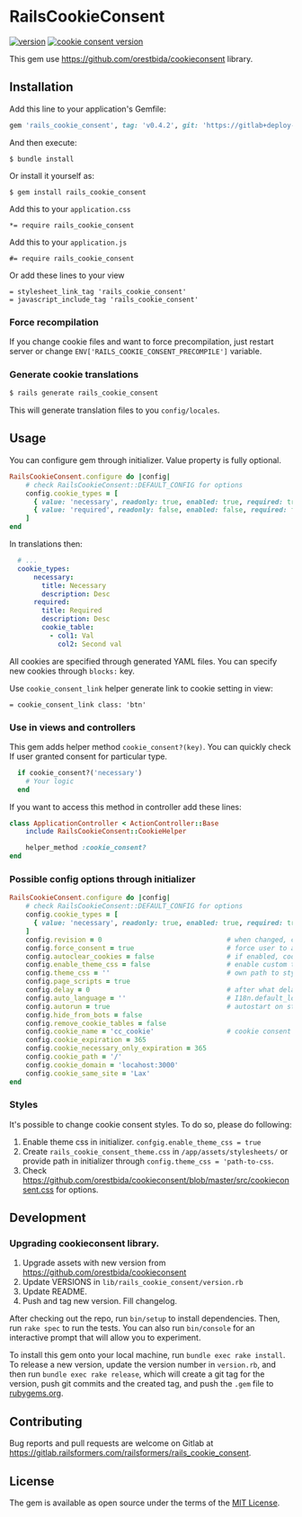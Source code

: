 # RailsCookieConsent
[![version](https://img.shields.io/badge/version-0.4.1-brightgreen)](https://img.shields.io/badge/version-0.4.0-brightgreen)
[![cookie consent version](https://img.shields.io/badge/cookie%20consent%20version-2.8.0-informational)](https://github.com/orestbida/cookieconsent/releases/tag/v2.8.0)


This gem use https://github.com/orestbida/cookieconsent library.

## Installation

Add this line to your application's Gemfile:

```ruby
gem 'rails_cookie_consent', tag: 'v0.4.2', git: 'https://gitlab+deploy-token-14:myRsr6oAND4deno4gf5P@gitlab.railsformers.com/railsformers/rails_cookie_consent'
```

And then execute:

    $ bundle install

Or install it yourself as:

    $ gem install rails_cookie_consent


Add this to your `application.css`

    *= require rails_cookie_consent

Add this to your `application.js`

    #= require rails_cookie_consent

Or add these lines to your view

    = stylesheet_link_tag 'rails_cookie_consent'
    = javascript_include_tag 'rails_cookie_consent'

### Force recompilation

If you change cookie files and want to force precompilation, just restart server or change `ENV['RAILS_COOKIE_CONSENT_PRECOMPILE']` variable.

### Generate cookie translations
```bash
$ rails generate rails_cookie_consent
```

This will generate translation files to you `config/locales`.

## Usage

You can configure gem through initializer. Value property is fully optional.

```ruby
RailsCookieConsent.configure do |config|
    # check RailsCookieConsent::DEFAULT_CONFIG for options
    config.cookie_types = [
      { value: 'necessary', readonly: true, enabled: true, required: true },
      { value: 'required', readonly: false, enabled: false, required: false }
    ]
end
```

In translations then:

```yaml
  # ...
  cookie_types:
      necessary:
        title: Necessary
        description: Desc
      required:
        title: Required
        description: Desc
        cookie_table:
          - col1: Val
            col2: Second val

```

All cookies are specified through generated YAML files. You can specify new cookies through `blocks:` key.


Use `cookie_consent_link` helper generate link to cookie setting in view:

    = cookie_consent_link class: 'btn'

### Use in views and controllers

This gem adds helper method `cookie_consent?(key)`. You can quickly check If user granted consent for particular type.
```ruby
  if cookie_consent?('necessary')
    # Your logic
  end
```

If you want to access this method in controller add these lines:

```ruby
class ApplicationController < ActionController::Base
    include RailsCookieConsent::CookieHelper

    helper_method :cookie_consent?
end
```

### Possible config options through initializer

```ruby
RailsCookieConsent.configure do |config|
    # check RailsCookieConsent::DEFAULT_CONFIG for options
    config.cookie_types = [
      { value: 'necessary', readonly: true, enabled: true, required: true }
    ]
    config.revision = 0                               # when changed, cookie consent is displayed again for all users
    config.force_consent = true                       # force user to accept or deny consent before page is accessible
    config.autoclear_cookies = false                  # if enabled, cookies names must be specified in yaml table in first column
    config.enable_theme_css = false                   # enable custom theme from rails_cookie_consent.css or theme_css path
    config.theme_css = ''                             # own path to styled consent theme stylesheet
    config.page_scripts = true
    config.delay = 0                                  # after what delay to show cookie consent
    config.auto_language = ''                         # I18n.default_locale is used if empty
    config.autorun = true                             # autostart on startup
    config.hide_from_bots = false
    config.remove_cookie_tables = false
    config.cookie_name = 'cc_cookie'                  # cookie consent key
    config.cookie_expiration = 365
    config.cookie_necessary_only_expiration = 365
    config.cookie_path = '/'
    config.cookie_domain = 'locahost:3000'
    config.cookie_same_site = 'Lax'
end
```

### Styles

It's possible to change cookie consent styles. To do so, please do following:
1. Enable theme css in initializer. `confgig.enable_theme_css = true`
2. Create `rails_cookie_consent_theme.css` in `/app/assets/stylesheets/` or provide path in initializer through `config.theme_css = 'path-to-css`.
3. Check https://github.com/orestbida/cookieconsent/blob/master/src/cookieconsent.css for options.

## Development

### Upgrading cookieconsent library.
1. Upgrade assets with new version from https://github.com/orestbida/cookieconsent
2. Update VERSIONS in `lib/rails_cookie_consent/version.rb`
3. Update README.
4. Push and tag new version. Fill changelog.

After checking out the repo, run `bin/setup` to install dependencies. Then, run `rake spec` to run the tests. You can also run `bin/console` for an interactive prompt that will allow you to experiment.

To install this gem onto your local machine, run `bundle exec rake install`. To release a new version, update the version number in `version.rb`, and then run `bundle exec rake release`, which will create a git tag for the version, push git commits and the created tag, and push the `.gem` file to [rubygems.org](https://rubygems.org).

## Contributing

Bug reports and pull requests are welcome on Gitlab at https://gitlab.railsformers.com/railsformers/rails_cookie_consent.

## License

The gem is available as open source under the terms of the [MIT License](https://opensource.org/licenses/MIT).
